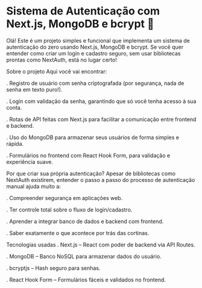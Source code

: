 # Sistema de Autenticação com Next.js, MongoDB e bcrypt 🔐

Olá! Este é um projeto simples e funcional que implementa um sistema de autenticação do zero usando Next.js, MongoDB e bcrypt. Se você quer entender como criar um login e cadastro seguro, sem usar bibliotecas prontas como NextAuth, está no lugar certo!

Sobre o projeto
Aqui você vai encontrar:

. Registro de usuário com senha criptografada (por segurança, nada de senha em texto puro!).

. Login com validação da senha, garantindo que só você tenha acesso à sua conta.

. Rotas de API feitas com Next.js para facilitar a comunicação entre frontend e backend.

. Uso do MongoDB para armazenar seus usuários de forma simples e rápida.

. Formulários no frontend com React Hook Form, para validação e experiência suave.

Por que criar sua própria autenticação?
Apesar de bibliotecas como NextAuth existirem, entender o passo a passo do processo de autenticação manual ajuda muito a:

. Compreender segurança em aplicações web.

. Ter controle total sobre o fluxo de login/cadastro.

. Aprender a integrar banco de dados e backend com frontend.

. Saber exatamente o que acontece por trás das cortinas.

Tecnologias usadas
. Next.js – React com poder de backend via API Routes.

. MongoDB – Banco NoSQL para armazenar dados do usuário.

. bcryptjs – Hash seguro para senhas.

. React Hook Form – Formulários fáceis e validados no frontend.

